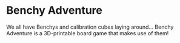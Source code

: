 # Benchy Adventure
We all have Benchys and calibration cubes laying around… Benchy Adventure is a 3D-printable board game that makes use of them!
